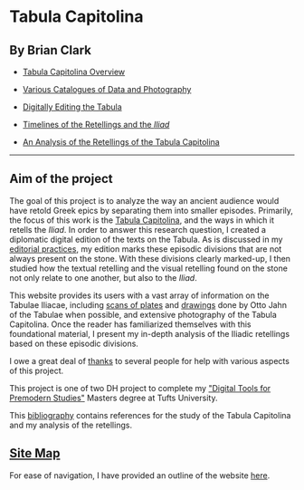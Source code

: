 # Tabula Capitolina

## By Brian Clark

- [Tabula Capitolina Overview](intro.md)

- [Various Catalogues of Data and Photography](catalogues.md)

- [Digitally Editing the Tabula](digitalEditing.md)

- [Timelines of the Retellings and the *Iliad*](timeLinePage.md)

- [An Analysis of the Retellings of the Tabula Capitolina](analysisPage.md)




---------

## Aim of the project

The goal of this project is to analyze the way an ancient audience would have retold Greek epics by separating them into smaller episodes. Primarily, the focus of this work is the [Tabula Capitolina](http://www.homermultitext.org/ict2/?urn=urn:cite:hmt:capimgs.2017a:Capitoline_15), and the ways in which it retells the *Iliad*. In order to answer this research question, I created a diplomatic digital edition of the texts on the Tabula. As is discussed in my [editorial practices](editPractices.md), my edition marks these episodic divisions that are not always present on the stone. With these divisions clearly marked-up, I then studied how the textual retelling and the visual retelling found on the stone not only relate to one another, but also to the *Iliad*.


This website provides its users with a vast array of information on the Tabulae Iliacae, including [scans of plates](tabulae.md) and [drawings](http://www.mediterranees.net/art_antique/oeuvres/iliaca/images/capitolina1.gif) done by Otto Jahn of the Tabulae when possible, and extensive photography of the Tabula Capitolina. Once the reader has familiarized themselves with this foundational material, I present my in-depth analysis of the Iliadic retellings based on these episodic divisions. 

I owe a great deal of [thanks](thanks.md) to several people for help with various aspects of this project.

This project is one of two DH project to complete my ["Digital Tools for Premodern Studies"](http://ase.tufts.edu/classics/graduate/digitalTools.htm) Masters degree at Tufts University. 

This [bibliography](bibliography.md) contains references for the study of the Tabula Capitolina and my analysis of the retellings. 



## [Site Map](siteMap.md)

For ease of navigation, I have provided an outline of the website [here](siteMap.md). 

